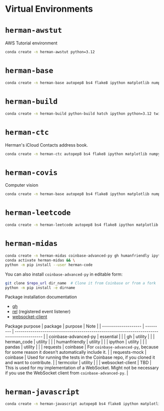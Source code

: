 # Virtual Environments

# `herman-awstut`

AWS Tutorial environment

```zsh
conda create -n herman-awstut python=3.12
```

# `herman-base`

```zsh
conda create -n herman-base autopep8 bs4 flake8 ipython matplotlib numpy pandas pyarrow python=3.12 pyyaml seaborn selenium sqlalchemy -c conda-forge -c defaults
```

# `herman-build`

```zsh
conda create -n herman-build python-build hatch ipython python=3.12 twine -c conda-forge -c defaults
```

# `herman-ctc`

Herman's iCloud Contacts address book.

```zsh
conda create -n herman-ctc autopep8 bs4 flake8 ipython matplotlib numpy pandas pyarrow pyicloud python=3.10 pyyaml seaborn selenium sqlalchemy -c auto -c conda-forge -c defaults
```


# `herman-covis`

Computer vision

```zsh
conda create -n herman-base autopep8 bs4 flake8 ipython matplotlib numpy opencv pandas pyarrow python=3.12 pyyaml seaborn selenium sqlalchemy -c conda-forge -c defaults
```

# `herman-leetcode`

```zsh
conda create -n herman-leetcode autopep8 bs4 flake8 ipython matplotlib numpy pandas pyarrow python=3.12 pyyaml seaborn selenium sqlalchemy=2.0 sqlalchemy-redshift -c conda-forge -c defaults
```

# `herman-midas`

```zsh
conda create -n herman-midas coinbase-advanced-py gh humanfriendly ipython pandas python=3.12 requests requests-mock termcolor websocket-client -c anaconda -c conda-forge && \
conda activate herman-midas && \
python -m pip install --user herman-code
```

You can also install `coinbase-advanced-py` in editable form:

```zsh
git clone $repo_url dir_name  # Clone it from Coinbase or from a fork
python -m pip install -e dirname
```

Package installation documentation
- [gh](https://github.com/cli/cli#installation)
- [rel](https://pypi.org/project/rel/) (registered event listener)
- [websocket-client](https://websocket-client.readthedocs.io/en/latest/installation.html)

Package purpose
| package              | purpose   | Note                                                                                         |
| -------------------- | --------- | -------------------------------------------------------------------------------------------- |
| coinbase-advanced-py | essential |                                                                                              |
| gh                   | utility   |                                                                                              |
| herman_code          | utility   |                                                                                              |
| humanfriendly        | utility   |                                                                                              |
| ipython              | utility   |                                                                                              |
| pandas               | utility   |                                                                                              |
| requests             | coinbase  | For `coinbase-advanced-py`, because for some reason it doesn't automatically include it.     |
| requests-mock        | coinbase  | Used for running the tests in the Coinbase repo, if you cloned it and want to contribute.    |
| termcolor            | utility   |                                                                                              |
| websocket-client     | TBD       | This is used for my implementation of a WebSocket. Might not be necessary if you use the WebSocket client from `coinbase-advanced-py`. |

# `herman-javascript`

```zsh
conda create -n herman-javascript autopep8 bs4 flake8 ipython matplotlib nodejs numpy pandas pyarrow python=3.12 pyyaml seaborn selenium sqlalchemy sqlalchemy-redshift -c conda-forge -c defaults
```
